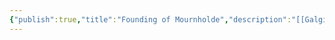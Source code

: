 ```yaml
---
{"publish":true,"title":"Founding of Mournholde","description":"[[Galgitch, The Afterking|Galgitch]], later known as \"The Afterking\" founds the city of [[Mournholde]] atop the ruined necropolis of a vanquished lich.","created":"2025-10-16T09:27:59.000-04:00","modified":"2025-10-16T09:27:59.000-04:00","published":"2025-10-16T09:27:59.000-04:00","tags":["timeline"],"cssclasses":"","event-date":131,"display-date":"131"}
---
```


